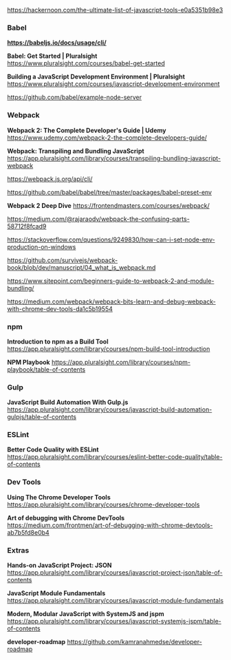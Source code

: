 

https://hackernoon.com/the-ultimate-list-of-javascript-tools-e0a5351b98e3



### Babel

**https://babeljs.io/docs/usage/cli/**


**Babel: Get Started | Pluralsight**
https://www.pluralsight.com/courses/babel-get-started 


**Building a JavaScript Development Environment | Pluralsight**
https://www.pluralsight.com/courses/javascript-development-environment

https://github.com/babel/example-node-server

### Webpack

**Webpack 2: The Complete Developer's Guide | Udemy**
https://www.udemy.com/webpack-2-the-complete-developers-guide/

**Webpack: Transpiling and Bundling JavaScript**
https://app.pluralsight.com/library/courses/transpiling-bundling-javascript-webpack

https://webpack.js.org/api/cli/

https://github.com/babel/babel/tree/master/packages/babel-preset-env

**Webpack 2 Deep Dive**
https://frontendmasters.com/courses/webpack/

https://medium.com/@rajaraodv/webpack-the-confusing-parts-58712f8fcad9

https://stackoverflow.com/questions/9249830/how-can-i-set-node-env-production-on-windows

https://github.com/survivejs/webpack-book/blob/dev/manuscript/04_what_is_webpack.md

https://www.sitepoint.com/beginners-guide-to-webpack-2-and-module-bundling/

https://medium.com/webpack/webpack-bits-learn-and-debug-webpack-with-chrome-dev-tools-da1c5b19554

### npm

**Introduction to npm as a Build Tool**
https://app.pluralsight.com/library/courses/npm-build-tool-introduction

**NPM Playbook**
https://app.pluralsight.com/library/courses/npm-playbook/table-of-contents


### Gulp

**JavaScript Build Automation With Gulp.js**
https://app.pluralsight.com/library/courses/javascript-build-automation-gulpjs/table-of-contents


### ESLint

**Better Code Quality with ESLint**
https://app.pluralsight.com/library/courses/eslint-better-code-quality/table-of-contents



### Dev Tools

**Using The Chrome Developer Tools**
https://app.pluralsight.com/library/courses/chrome-developer-tools

**Art of debugging with Chrome DevTools**
https://medium.com/frontmen/art-of-debugging-with-chrome-devtools-ab7b5fd8e0b4

### Extras

**Hands-on JavaScript Project: JSON**
https://app.pluralsight.com/library/courses/javascript-project-json/table-of-contents


**JavaScript Module Fundamentals**
https://app.pluralsight.com/library/courses/javascript-module-fundamentals


**Modern, Modular JavaScript with SystemJS and jspm**
https://app.pluralsight.com/library/courses/javascript-systemjs-jspm/table-of-contents

**developer-roadmap**
https://github.com/kamranahmedse/developer-roadmap











